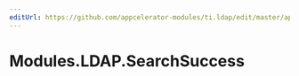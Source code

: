 ```yaml
---
editUrl: https://github.com/appcelerator-modules/ti.ldap/edit/master/apidoc/Connection.yml
---
```

# Modules.LDAP.SearchSuccess

<TypeHeader/>

<ApiDocs/>
